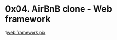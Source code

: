 # 0x04. AirBnB clone - Web framework
1[web framework pix](https://s3.amazonaws.com/intranet-projects-files/concepts/74/hbnb_step3.png)
